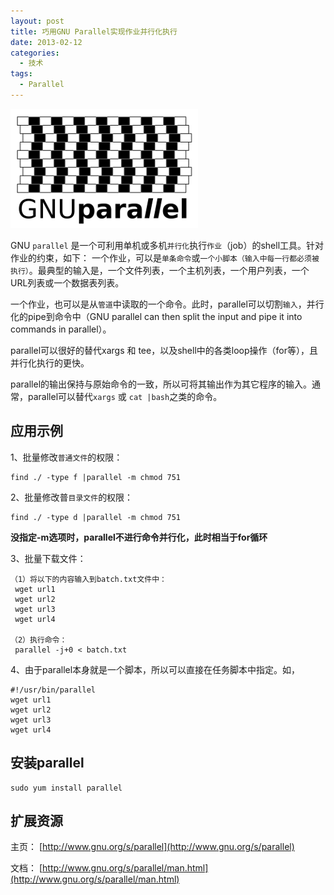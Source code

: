 ```yaml
--- 
layout: post
title: 巧用GNU Parallel实现作业并行化执行
date: 2013-02-12
categories:
  - 技术
tags:
  - Parallel
---
```


![](/img/article/2013-02/11-06.png)

GNU `parallel` 是一个可利用单机或多机`并行化`执行`作业`（job）的shell工具。针对作业的约束，如下：
一个作业，可以是`单条命令`或`一个小脚本（输入中每一行都必须被执行）`。最典型的输入是，一个文件列表，一个主机列表，一个用户列表，一个URL列表或一个数据表列表。

一个作业，也可以是从`管道`中读取的一个命令。此时，parallel可以切割`输入`，并行化的pipe到命令中（GNU parallel can then split the input and pipe it into commands in parallel）。

parallel可以很好的替代xargs 和 tee，以及shell中的各类loop操作（for等），且并行化执行的更快。

parallel的输出保持与原始命令的一致，所以可将其输出作为其它程序的输入。通常，parallel可以替代`xargs` 或 `cat |bash`之类的命令。


## 应用示例

1、批量修改`普通文件`的权限：

    find ./ -type f |parallel -m chmod 751

2、批量修改普`目录文件`的权限：

    find ./ -type d |parallel -m chmod 751

__没指定-m选项时，parallel不进行命令并行化，此时相当于for循环__

3、批量下载文件：

    （1）将以下的内容输入到batch.txt文件中：
     wget url1
     wget url2
     wget url3
     wget url4

    （2）执行命令：
     parallel -j+0 < batch.txt 

4、由于parallel本身就是一个脚本，所以可以直接在任务脚本中指定。如，

    #!/usr/bin/parallel 
    wget url1
    wget url2
    wget url3
    wget url4


## 安装parallel

    sudo yum install parallel


## 扩展资源

主页： [http://www.gnu.org/s/parallel](http://www.gnu.org/s/parallel)

文档： [http://www.gnu.org/s/parallel/man.html](http://www.gnu.org/s/parallel/man.html)


